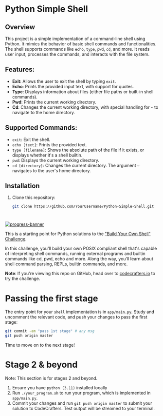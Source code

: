 # Python Simple Shell

## Overview
This project is a simple implementation of a command-line shell using Python. It mimics the behavior of basic shell commands and functionalities. The shell supports commands like `echo`, `type`, `pwd`, `cd`, and more. It reads user input, processes the commands, and interacts with the file system.

## Features:
- **Exit**: Allows the user to exit the shell by typing `exit`.
- **Echo**: Prints the provided input text, with support for quotes.
- **Type**: Displays information about files (either file paths or built-in shell commands).
- **Pwd**: Prints the current working directory.
- **Cd**: Changes the current working directory, with special handling for `~` to navigate to the home directory.

## Supported Commands:
- `exit`: Exit the shell.
- `echo [text]`: Prints the provided text.
- `type [filename]`: Shows the absolute path of the file if it exists, or displays whether it's a shell builtin.
- `pwd`: Displays the current working directory.
- `cd [directory]`: Changes the current directory. The argument `~` navigates to the user's home directory.

## Installation
1. Clone this repository:
   ```bash
   git clone https://github.com/YourUsername/Python-Simple-Shell.git




[![progress-banner](https://backend.codecrafters.io/progress/shell/936172bf-4ca3-4efc-93d7-b4be9de28f62)](https://app.codecrafters.io/users/codecrafters-bot?r=2qF)

This is a starting point for Python solutions to the
["Build Your Own Shell" Challenge](https://app.codecrafters.io/courses/shell/overview).

In this challenge, you'll build your own POSIX compliant shell that's capable of
interpreting shell commands, running external programs and builtin commands like
cd, pwd, echo and more. Along the way, you'll learn about shell command parsing,
REPLs, builtin commands, and more.

**Note**: If you're viewing this repo on GitHub, head over to
[codecrafters.io](https://codecrafters.io) to try the challenge.

# Passing the first stage

The entry point for your `shell` implementation is in `app/main.py`. Study and
uncomment the relevant code, and push your changes to pass the first stage:

```sh
git commit -am "pass 1st stage" # any msg
git push origin master
```

Time to move on to the next stage!

# Stage 2 & beyond

Note: This section is for stages 2 and beyond.

1. Ensure you have `python (3.11)` installed locally
1. Run `./your_program.sh` to run your program, which is implemented in
   `app/main.py`.
1. Commit your changes and run `git push origin master` to submit your solution
   to CodeCrafters. Test output will be streamed to your terminal.
